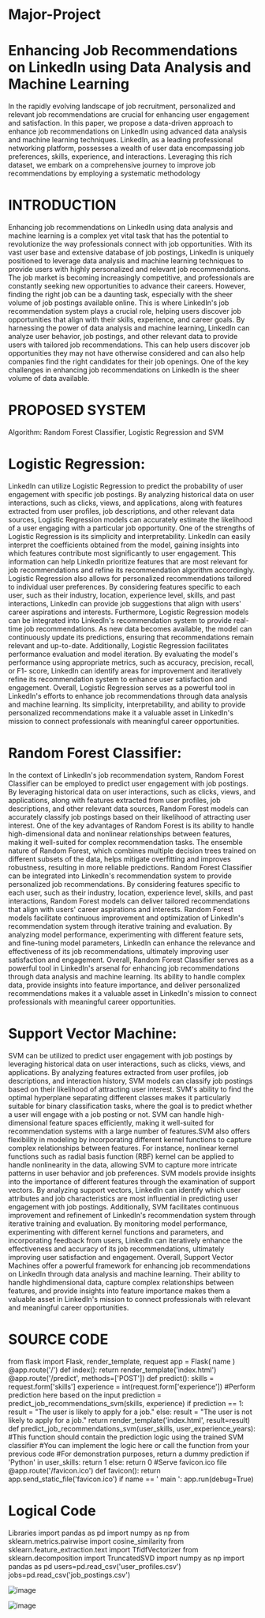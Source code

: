 # Major-Project
# Enhancing Job Recommendations on LinkedIn using Data Analysis and Machine Learning

In the rapidly evolving landscape of job recruitment, personalized and relevant job
recommendations are crucial for enhancing user engagement and satisfaction. In this paper,
we propose a data-driven approach to enhance job recommendations on LinkedIn using
advanced data analysis and machine learning techniques. LinkedIn, as a leading
professional networking platform, possesses a wealth of user data encompassing job
preferences, skills, experience, and interactions. Leveraging this rich dataset, we embark
on a comprehensive journey to improve job recommendations by employing a systematic
methodology

 # INTRODUCTION
Enhancing job recommendations on LinkedIn using data analysis and machine learning is a complex
yet vital task that has the potential to revolutionize the way professionals connect with job opportunities.
With its vast user base and extensive database of job postings, LinkedIn is uniquely positioned to
leverage data analysis and machine learning techniques to provide users with highly personalized and
relevant job recommendations. The job market is becoming increasingly competitive, and professionals
are constantly seeking new opportunities to advance their careers. However, finding the right job can be
a daunting task, especially with the sheer volume of job postings available online. This is where
LinkedIn's job recommendation system plays a crucial role, helping users discover job opportunities that
align with their skills, experience, and career goals. By harnessing the power of data analysis and
machine learning, LinkedIn can analyze user behavior, job postings, and other relevant data to provide
users with tailored job recommendations. This can help users discover job opportunities they may not
have otherwise considered and can also help companies find the right candidates for their job openings.
One of the key challenges in enhancing job recommendations on LinkedIn is the sheer volume of data
available.

# PROPOSED SYSTEM
Algorithm: Random Forest Classifier, Logistic Regression and SVM
# Logistic Regression:
LinkedIn can utilize Logistic Regression to predict the probability of user engagement with
specific job postings. By analyzing historical data on user interactions, such as clicks, views, and
applications, along with features extracted from user profiles, job descriptions, and other relevant data
sources, Logistic Regression models can accurately estimate the likelihood of a user engaging with a
particular job opportunity.
One of the strengths of Logistic Regression is its simplicity and interpretability. LinkedIn can
easily interpret the coefficients obtained from the model, gaining insights into which features contribute
most significantly to user engagement. This information can help LinkedIn prioritize features that are
most relevant for job recommendations and refine its recommendation algorithm accordingly.
Logistic Regression also allows for personalized recommendations tailored to individual user
preferences. By considering features specific to each user, such as their industry, location, experience
level, skills, and past interactions, LinkedIn can provide job suggestions that align with users' career
aspirations and interests.
Furthermore, Logistic Regression models can be integrated into LinkedIn's recommendation
system to provide real-time job recommendations. As new data becomes available, the model can
continuously update its predictions, ensuring that recommendations remain relevant and up-to-date.
Additionally, Logistic Regression facilitates performance evaluation and model iteration. By
evaluating the model's performance using appropriate metrics, such as accuracy, precision, recall, or F1-
score, LinkedIn can identify areas for improvement and iteratively refine its recommendation system to
enhance user satisfaction and engagement.
Overall, Logistic Regression serves as a powerful tool in LinkedIn's efforts to enhance job
recommendations through data analysis and machine learning. Its simplicity, interpretability, and ability
to provide personalized recommendations make it a valuable asset in LinkedIn's mission to connect
professionals with meaningful career opportunities.

# Random Forest Classifier:
In the context of LinkedIn's job recommendation system, Random Forest Classifier can be
employed to predict user engagement with job postings. By leveraging historical data on user
interactions, such as clicks, views, and applications, along with features extracted from user profiles, job
descriptions, and other relevant data sources, Random Forest models can accurately classify job postings
based on their likelihood of attracting user interest.
One of the key advantages of Random Forest is its ability to handle high-dimensional data and
nonlinear relationships between features, making it well-suited for complex recommendation tasks. The
ensemble nature of Random Forest, which combines multiple decision trees trained on different subsets
of the data, helps mitigate overfitting and improves robustness, resulting in more reliable predictions.
Random Forest Classifier can be integrated into LinkedIn's recommendation system to provide
personalized job recommendations. By considering features specific to each user, such as their industry,
location, experience level, skills, and past interactions, Random Forest models can deliver tailored
recommendations that align with users' career aspirations and interests.
Random Forest models facilitate continuous improvement and optimization of LinkedIn's
recommendation system through iterative training and evaluation. By analyzing model performance,
experimenting with different feature sets, and fine-tuning model parameters, LinkedIn can enhance the
relevance and effectiveness of its job recommendations, ultimately improving user satisfaction and
engagement.
Overall, Random Forest Classifier serves as a powerful tool in LinkedIn's arsenal for enhancing
job recommendations through data analysis and machine learning. Its ability to handle complex data,
provide insights into feature importance, and deliver personalized recommendations makes it a valuable
asset in LinkedIn's mission to connect professionals with meaningful career opportunities.
# Support Vector Machine:
SVM can be utilized to predict user engagement with job postings by leveraging historical data
on user interactions, such as clicks, views, and applications. By analyzing features extracted from user
profiles, job descriptions, and interaction history, SVM models can classify job postings based on their
likelihood of attracting user interest. SVM's ability to find the optimal hyperplane separating different
classes makes it particularly suitable for binary classification tasks, where the goal is to predict whether
a user will engage with a job posting or not.
SVM can handle high-dimensional feature spaces efficiently, making it well-suited for
recommendation systems with a large number of features.SVM also offers flexibility in modeling by
incorporating different kernel functions to capture complex relationships between features. For instance,
nonlinear kernel functions such as radial basis function (RBF) kernel can be applied to handle
nonlinearity in the data, allowing SVM to capture more intricate patterns in user behavior and job
preferences.
SVM models provide insights into the importance of different features through the examination
of support vectors. By analyzing support vectors, LinkedIn can identify which user attributes and job
characteristics are most influential in predicting user engagement with job postings.
Additionally, SVM facilitates continuous improvement and refinement of LinkedIn's
recommendation system through iterative training and evaluation. By monitoring model performance,
experimenting with different kernel functions and parameters, and incorporating feedback from users,
LinkedIn can iteratively enhance the effectiveness and accuracy of its job recommendations, ultimately
improving user satisfaction and engagement.
Overall, Support Vector Machines offer a powerful framework for enhancing job
recommendations on LinkedIn through data analysis and machine learning. Their ability to handle highdimensional data, capture complex relationships between features, and provide insights into feature
importance makes them a valuable asset in LinkedIn's mission to connect professionals with relevant
and meaningful career opportunities.
# SOURCE CODE
from flask import Flask, render_template, request
app = Flask( name )
@app.route('/')
def index():
return render_template('index.html')
@app.route('/predict', methods=['POST'])
def predict():
skills = request.form['skills']
experience = int(request.form['experience'])
#Perform prediction here based on the input
prediction = predict_job_recommendations_svm(skills, experience)
if prediction == 1:
result = "The user is likely to apply for a job."
else:
result = "The user is not likely to apply for a job."
return render_template('index.html', result=result)
def predict_job_recommendations_svm(user_skills, user_experience_years):
#This function should contain the prediction logic using the trained SVM classifier
#You can implement the logic here or call the function from your previous code
#For demonstration purposes, return a dummy prediction
if 'Python' in user_skills:
return 1
else:
return 0
#Serve favicon.ico file
@app.route('/favicon.ico')
def favicon():
return app.send_static_file('favicon.ico')
if name == ' main ':
app.run(debug=True)
# Logical Code
Libraries
import pandas as pd
import numpy as np
from sklearn.metrics.pairwise import cosine_similarity
from sklearn.feature_extraction.text import TfidfVectorizer
from sklearn.decomposition import TruncatedSVD
import numpy as np
import pandas as pd
users=pd.read_csv('user_profiles.csv')
jobs=pd.read_csv('job_postings.csv')




![image](https://github.com/user-attachments/assets/26df87f3-c85a-476f-ba98-e658a037f238)





![image](https://github.com/user-attachments/assets/e55933a9-2e2d-4315-a09d-e8719d219187)





